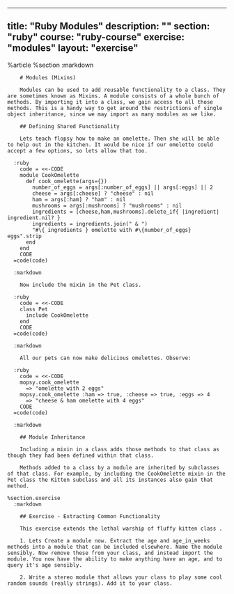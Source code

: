 ---
  title: "Ruby Modules"
  description: ""
  section: "ruby"
  course: "ruby-course"
  exercise: "modules"
  layout: "exercise"
  ---
  
  %article
    %section
      :markdown
  
        # Modules (Mixins)
  
        Modules can be used to add reusable functionality to a class. They are sometimes known as Mixins. A module consists of a whole bunch of methods. By importing it into a class, we gain access to all those methods. This is a handy way to get around the restrictions of single object inheritance, since we may import as many modules as we like.
  
        ## Defining Shared Functionality
  
        Lets teach flopsy how to make an omelette. Then she will be able to help out in the kitchen. It would be nice if our omelette could accept a few options, so lets allow that too.
  
      :ruby
        code = <<-CODE
        module CookOmelette
          def cook_omelette(args={})
            number_of_eggs = args[:number_of_eggs] || args[:eggs] || 2
            cheese = args[:cheese] ? "cheese" : nil
            ham = args[:ham] ? "ham" : nil
            mushrooms = args[:mushrooms] ? "mushrooms" : nil
            ingredients = [cheese,ham,mushrooms].delete_if{ |ingredient| ingredient.nil? }
            ingredients = ingredients.join(" & ")
            "#\{ ingredients } omelette with #\{number_of_eggs} eggs".strip
          end
        end
        CODE
      =code(code)
  
      :markdown
  
        Now include the mixin in the Pet class.
  
      :ruby
        code = <<-CODE
        class Pet
          include CookOmelette
        end
        CODE
      =code(code)
  
      :markdown
  
        All our pets can now make delicious omelettes. Observe:
  
      :ruby
        code = <<-CODE
        mopsy.cook_omelette
          => "omelette with 2 eggs"
        mopsy.cook_omelette :ham => true, :cheese => true, :eggs => 4
          => "cheese & ham omelette with 4 eggs"
        CODE
      =code(code)
  
      :markdown
  
        ## Module Inheritance
  
        Including a mixin in a class adds those methods to that class as though they had been defined within that class.
  
        Methods added to a class by a module are inherited by subclasses of that class. For example, by including the CookOmelette mixin in the Pet class the Kitten subclass and all its instances also gain that method.
  
    %section.exercise
      :markdown
  
        ## Exercise - Extracting Common Functionality
  
        This exercise extends the lethal warship of fluffy kitten class .
  
        1. Lets Create a module now. Extract the age and age_in_weeks methods into a module that can be included elsewhere. Name the module sensibly. Now remove these from your class, and instead import the module. You now have the ability to make anything have an age, and to query it's age sensibly.
  
        2. Write a stereo module that allows your class to play some cool random sounds (really strings). Add it to your class.
  